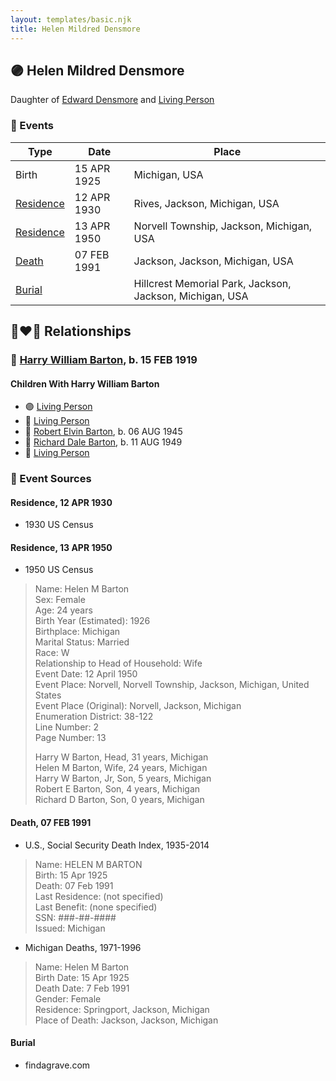 ```yaml
---
layout: templates/basic.njk
title: Helen Mildred Densmore
---
```

## 🟣 Helen Mildred Densmore

Daughter of [Edward Densmore](/people/7/75117844) and [Living Person](/people/7/7869963)

### 📆 Events

Type | Date | Place
------ | ------ | ------
Birth | 15 APR 1925 | Michigan, USA
[Residence](#event-4b107a08-8bbf-4fb2-a2ad-3dcba85602bf) | 12 APR 1930 | Rives, Jackson, Michigan, USA
[Residence](#event-73d319f8-37ba-43d0-a0b0-1522b794a8b6) | 13 APR 1950 | Norvell Township, Jackson, Michigan, USA
[Death](#event-9a53f68c-9a75-4f25-a372-eef3b468fed2) | 07 FEB 1991 | Jackson, Jackson, Michigan, USA
[Burial](#event-04b1d4aa-9481-4371-9427-7ee5dd6c1470) |  | Hillcrest Memorial Park, Jackson, Jackson, Michigan, USA

## 👩‍❤️‍👨 Relationships

### 🔵 [Harry William Barton](/people/8/83492690), b. 15 FEB 1919

#### Children With Harry William Barton
* 🟣 [Living Person](/people/9/92410091)
* 🔵 [Living Person](/people/4/42360279)
* 🔵 [Robert Elvin Barton](/people/4/48782300), b. 06 AUG 1945
* 🔵 [Richard Dale Barton](/people/8/81394146), b. 11 AUG 1949
* 🔵 [Living Person](/people/7/7769050)
### 📰 Event Sources

#### <a id="event-4b107a08-8bbf-4fb2-a2ad-3dcba85602bf"></a> Residence, 12 APR 1930
* 1930 US Census

#### <a id="event-73d319f8-37ba-43d0-a0b0-1522b794a8b6"></a> Residence, 13 APR 1950
* 1950 US Census
>   
  > Name: Helen M Barton  
  > Sex: Female  
  > Age: 24 years  
  > Birth Year (Estimated): 1926  
  > Birthplace: Michigan  
  > Marital Status: Married  
  > Race: W  
  > Relationship to Head of Household: Wife  
  > Event Date: 12 April 1950  
  > Event Place: Norvell, Norvell Township, Jackson, Michigan, United States  
  > Event Place (Original): Norvell, Jackson, Michigan  
  > Enumeration District: 38-122  
  > Line Number: 2  
  > Page Number: 13  
  >   
  > Harry W Barton, Head, 31 years, Michigan  
  > Helen M Barton, Wife, 24 years, Michigan  
  > Harry W Barton, Jr, Son, 5 years, Michigan  
  > Robert E Barton, Son, 4 years, Michigan  
  > Richard D Barton, Son, 0 years, Michigan

#### <a id="event-9a53f68c-9a75-4f25-a372-eef3b468fed2"></a> Death, 07 FEB 1991
* U.S., Social Security Death Index, 1935-2014
>   
  > Name: HELEN M BARTON  
  > Birth: 15 Apr 1925  
  > Death: 07 Feb 1991  
  > Last Residence: (not specified)  
  > Last Benefit: (none specified)  
  > SSN: ###-##-####  
  > Issued: Michigan
* Michigan Deaths, 1971-1996
>   
  > Name:  Helen M Barton  
  > Birth Date: 15 Apr 1925  
  > Death Date: 7 Feb 1991  
  > Gender: Female  
  > Residence: Springport, Jackson, Michigan  
  > Place of Death: Jackson, Jackson, Michigan

#### <a id="event-04b1d4aa-9481-4371-9427-7ee5dd6c1470"></a> Burial
* findagrave.com

